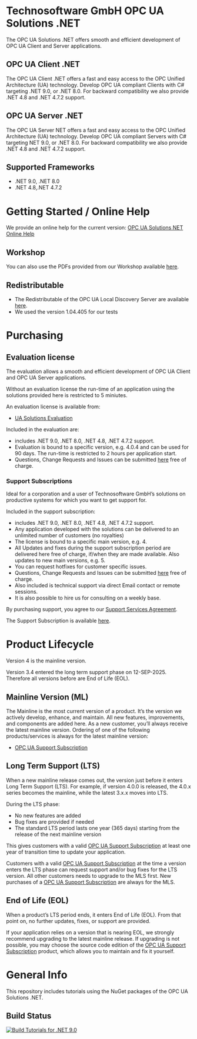 # Technosoftware GmbH OPC UA Solutions .NET

The OPC UA Solutions .NET offers smooth and efficient development of OPC UA Client and Server applications.

## OPC UA Client .NET

The OPC UA Client .NET offers a fast and easy access to the OPC Unified Architecture (UA) technology. Develop OPC UA compliant Clients with C# targeting .NET 9.0, or .NET 8.0. For backward compatibility we also provide .NET 4.8 and .NET 4.7.2 support.

## OPC UA Server .NET

The OPC UA Server NET offers a fast and easy access to the OPC Unified Architecture (UA) technology. Develop OPC UA compliant Servers with C# targeting NET 9.0, or .NET 8.0. For backward compatibility we also provide .NET 4.8 and .NET 4.7.2 support.
 
## Supported Frameworks

 * .NET 9.0, .NET 8.0
 * .NET 4.8,.NET 4.7.2

# Getting Started / Online Help

We provide an online help for the current version: [OPC UA Solutions NET Online Help](https://technosoftware.com/help/UaSolutions/40/)

## Workshop

You can also use the PDFs provided from our Workshop available [here](./Workshop).

##	Redistributable

- The Redistributable of the OPC UA Local Discovery Server are available [here](https://opcfoundation.org/developer-tools/samples-and-tools-unified-architecture/local-discovery-server-lds/).
- We used the version 1.04.405 for our tests

# Purchasing

## Evaluation license

The evaluation allows a smooth and efficient development of OPC UA Client and OPC UA Server applications. 

Without an evaluation license the run-time of an application using the solutions provided here is restricted to 5 miniutes. 

An evaluation license is available from:

 * [UA Solutions Evaluation](https://technosoftware.com/product/ua-solutions/)

Included in the evaluation are:

 * includes .NET 9.0, .NET 8.0, .NET 4.8, .NET 4.7.2 support.
 * Evaluation is bound to a specific version, e.g. 4.0.4 and can be used for 90 days. The run-time is restricted to 2 hours per application start.
 * Questions, Change Requests and Issues can be submitted [here](https://github.com/technosoftware-gmbh/UaSolutions/issues) free of charge.

### Support Subscriptions

Ideal for a corporation and a user of Technosoftware GmbH’s solutions on productive systems for which you want to get support for.

Included in the support subscription:

 * includes .NET 9.0, .NET 8.0, .NET 4.8, .NET 4.7.2 support.
 * Any application developed with the solutions can be delivered to an unlimited number of customers (no royalties)
 * The license is bound to a specific main version, e.g. 4.
 * All Updates and fixes during the support subscription period are delivered here free of charge, if/when they are made available. Also updates to new main versions, e.g. 5.
 * You can request hotfixes for customer specific issues.
 * Questions, Change Requests and Issues can be submitted [here](https://github.com/technosoftware-gmbh/UaSolutions/issues) free of charge.
 * Also included is technical support via direct Email contact or remote sessions.
 * It is also possible to hire us for consulting on a weekly base. 

By purchasing support, you agree to our [Support Services Agreement](https://technosoftware.com/documents/Support_Services_Agreement.pdf).

The Support Subscription is available [here](https://technosoftware.com/product/opc-ua-support-subscription/).

# Product Lifecycle

Version 4 is the mainline version.

Version 3.4 entered the long term support phase on 12-SEP-2025. Therefore all versions before are End of Life (EOL).

## Mainline Version (ML)

The Mainline is the most current version of a product. It’s the version we actively develop, enhance, and maintain. All new features, improvements, and components are added here. As a new customer, you’ll always receive the latest mainline version. Ordering of one of the following products/services is always for the latest mainline version:

 * [OPC UA Support Subscription](https://technosoftware.com/product/opc-ua-support-subscription/)

## Long Term Support (LTS)

When a new mainline release comes out, the version just before it enters Long Term Support (LTS). For example, if version 4.0.0 is released, the 4.0.x series becomes the mainline, while the latest 3.x.x moves into LTS.

During the LTS phase:

 * No new features are added
 * Bug fixes are provided if needed
 * The standard LTS period lasts one year (365 days) starting from the release of the next mainline version
	
This gives customers with a valid [OPC UA Support Subscription](https://technosoftware.com/product/opc-ua-support-subscription/) at least one year of transition time to update your application.

Customers with a valid [OPC UA Support Subscription](https://technosoftware.com/product/opc-ua-support-subscription/) at the time a version enters the LTS phase can request support and/or bug fixes for the LTS version. All other customers needs to upgrade to the MLS first. 
New purchases of a [OPC UA Support Subscription](https://technosoftware.com/product/opc-ua-support-subscription/) are always for the MLS.

## End of Life (EOL)

When a product’s LTS period ends, it enters End of Life (EOL). From that point on, no further updates, fixes, or support are provided.

If your application relies on a version that is nearing EOL, we strongly recommend upgrading to the latest mainline release. If upgrading is not possible, you may choose the source code edition of the [OPC UA Support Subscription](https://technosoftware.com/product/opc-ua-support-subscription/) product, which allows you to maintain and fix it yourself.

#  General Info

This repository includes tutorials using the NuGet packages of the OPC UA Solutions .NET.

## Build Status

[![Build Tutorials for .NET 9.0](https://github.com/technosoftware-gmbh/UaSolutions/actions/workflows/buildandtest.yml/badge.svg)](https://github.com/technosoftware-gmbh/UaSolutions/actions/workflows/buildandtest.yml)
